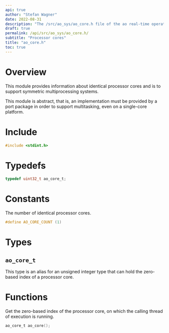 ```yaml
---
api: true
author: "Stefan Wagner"
date: 2022-08-31
description: "The /src/ao_sys/ao_core.h file of the ao real-time operating system."
draft: true
permalink: /api/src/ao_sys/ao_core.h/
subtitle: "Processor cores"
title: "ao_core.h"
toc: true
---
```


# Overview

This module provides information about identical processor cores and is to support symmetric multiprocessing systems.

This module is abstract, that is, an implementation must be provided by a port package in order to support multitasking, even on a single-core platform.

# Include

```c
#include <stdint.h>
```

# Typedefs

```c
typedef uint32_t ao_core_t;
```

# Constants

The number of identical processor cores.

```c
#define AO_CORE_COUNT (1)
```

# Types

## `ao_core_t`

This type is an alias for an unsigned integer type that can hold the zero-based index of a processor core.

# Functions

Get the zero-based index of the processor core, on which the calling thread of execution is running.

```c
ao_core_t ao_core();
```
